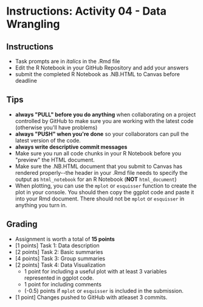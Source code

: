 # Instructions: Activity 04 - Data Wrangling 



## Instructions 
- Task prompts are in *italics* in the .Rmd file
- Edit the R Notebook in your GitHub Repository and add your answers
- submit the completed R Notebook as .NB.HTML to Canvas before deadline


## Tips

- **always "PULL" before you do anything** when collaborating on a project controlled by GitHub to make sure you are working with the latest code (otherwise you'll have problems) 
- **always "PUSH" when you're done** so your collaborators can pull the latest version of the code.
- **always write descriptive commit messages** 
- Make sure you run all code chunks in your R Notebook before you "preview" the HTML document.  
- Make sure the .NB.HTML document that you submit to Canvas has rendered properly--the header in your .Rmd file needs to specify the output as `html_notebook` for an R Notebook (**NOT** `html_document`)
- When plotting, you can use the `mplot` or `esquisser` function to create the plot in your console. You should then copy the ggplot code and paste it into your Rmd document. There should not be `mplot` or `esquisser` in anything you turn in. 

## Grading

- Assignment is worth a total of **15 points**
- [1 points] Task 1: Data description
- [2 points] Task 2: Basic summaries
- [4 points] Task 3: Group summaries
- [2 points] Task 4: Data Visualization
    - 1 point for including a useful plot with at least 3 variables represented in ggplot code.
    - 1 point for including comments
    - (-0.5) points if `mplot` or `esquisser` is included in the submission. 
- [1 point] Changes pushed to GitHub with atleaset 3 commits. 


